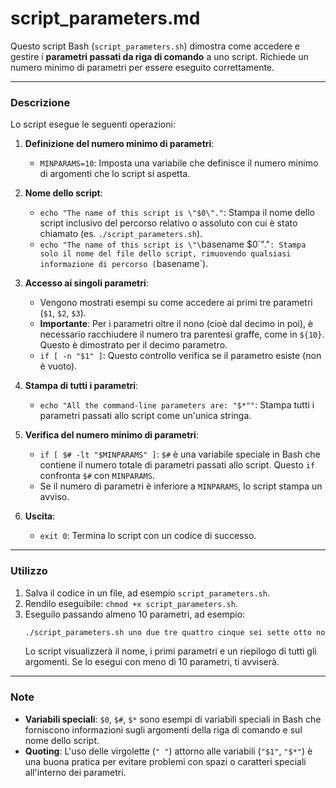 # script_parameters.md

Questo script Bash (`script_parameters.sh`) dimostra come accedere e gestire i **parametri passati da riga di comando** a uno script. Richiede un numero minimo di parametri per essere eseguito correttamente.

---

### Descrizione

Lo script esegue le seguenti operazioni:

1.  **Definizione del numero minimo di parametri**:
    * `MINPARAMS=10`: Imposta una variabile che definisce il numero minimo di argomenti che lo script si aspetta.

2.  **Nome dello script**:
    * `echo "The name of this script is \"$0\"."`: Stampa il nome dello script inclusivo del percorso relativo o assoluto con cui è stato chiamato (es. `./script_parameters.sh`).
    * `echo "The name of this script is \"\`basename $0\`\"."`: Stampa solo il nome del file dello script, rimuovendo qualsiasi informazione di percorso (`basename`).

3.  **Accesso ai singoli parametri**:
    * Vengono mostrati esempi su come accedere ai primi tre parametri (`$1`, `$2`, `$3`).
    * **Importante**: Per i parametri oltre il nono (cioè dal decimo in poi), è necessario racchiudere il numero tra parentesi graffe, come in `${10}`. Questo è dimostrato per il decimo parametro.
    * `if [ -n "$1" ]`: Questo controllo verifica se il parametro esiste (non è vuoto).

4.  **Stampa di tutti i parametri**:
    * `echo "All the command-line parameters are: "$*""`: Stampa tutti i parametri passati allo script come un'unica stringa.

5.  **Verifica del numero minimo di parametri**:
    * `if [ $# -lt "$MINPARAMS" ]`: `$#` è una variabile speciale in Bash che contiene il numero totale di parametri passati allo script. Questo `if` confronta `$#` con `MINPARAMS`.
    * Se il numero di parametri è inferiore a `MINPARAMS`, lo script stampa un avviso.

6.  **Uscita**:
    * `exit 0`: Termina lo script con un codice di successo.

---

### Utilizzo

1.  Salva il codice in un file, ad esempio `script_parameters.sh`.
2.  Rendilo eseguibile: `chmod +x script_parameters.sh`.
3.  Eseguilo passando almeno 10 parametri, ad esempio:
    ```bash
    ./script_parameters.sh uno due tre quattro cinque sei sette otto nove dieci undici
    ```
    Lo script visualizzerà il nome, i primi parametri e un riepilogo di tutti gli argomenti. Se lo esegui con meno di 10 parametri, ti avviserà.

---

### Note

* **Variabili speciali**: `$0`, `$#`, `$*` sono esempi di variabili speciali in Bash che forniscono informazioni sugli argomenti della riga di comando e sul nome dello script.
* **Quoting**: L'uso delle virgolette (`" "`) attorno alle variabili (`"$1"`, `"$*"`) è una buona pratica per evitare problemi con spazi o caratteri speciali all'interno dei parametri.